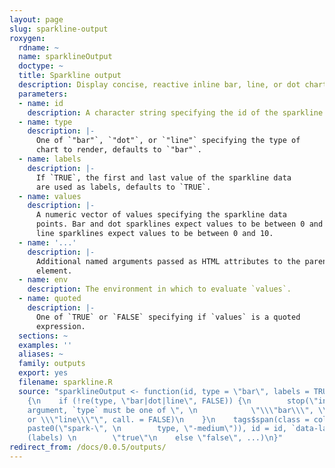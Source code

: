 ```yaml
---
layout: page
slug: sparkline-output
roxygen:
  rdname: ~
  name: sparklineOutput
  doctype: ~
  title: Sparkline output
  description: Display concise, reactive inline bar, line, or dot charts.
  parameters:
  - name: id
    description: A character string specifying the id of the sparkline output.
  - name: type
    description: |-
      One of `"bar"`, `"dot"`, or `"line"` specifying the type of
      chart to render, defaults to `"bar"`.
  - name: labels
    description: |-
      If `TRUE`, the first and last value of the sparkline data
      are used as labels, defaults to `TRUE`.
  - name: values
    description: |-
      A numeric vector of values specifying the sparkline data
      points. Bar and dot sparklines expect values to be between 0 and 100 and
      line sparklines expect values to be between 0 and 10.
  - name: '...'
    description: |-
      Additional named arguments passed as HTML attributes to the parent
      element.
  - name: env
    description: The environment in which to evaluate `values`.
  - name: quoted
    description: |-
      One of `TRUE` or `FALSE` specifying if `values` is a quoted
      expression.
  sections: ~
  examples: ''
  aliases: ~
  family: outputs
  export: yes
  filename: sparkline.R
  source: "sparklineOutput <- function(id, type = \"bar\", labels = TRUE, \n    ...)
    {\n    if (!re(type, \"bar|dot|line\", FALSE)) {\n        stop(\"invalid `sparklineOutput`
    argument, `type` must be one of \", \n            \"\\\"bar\\\", \\\"dot\\\",
    or \\\"line\\\"\", call. = FALSE)\n    }\n    tags$span(class = collate(\"dull-sparkline-output\",
    paste0(\"spark-\", \n        type, \"-medium\")), id = id, `data-labels` = if
    (labels) \n        \"true\"\n    else \"false\", ...)\n}"
redirect_from: /docs/0.0.5/outputs/
---
```

